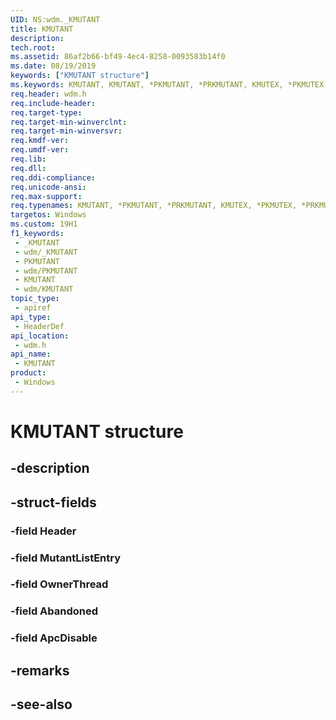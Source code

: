 ```yaml
---
UID: NS:wdm._KMUTANT
title: KMUTANT
description: 
tech.root: 
ms.assetid: 86af2b66-bf49-4ec4-8258-0093583b14f0
ms.date: 08/19/2019
keywords: ["KMUTANT structure"]
ms.keywords: KMUTANT, KMUTANT, *PKMUTANT, *PRKMUTANT, KMUTEX, *PKMUTEX, *PRKMUTEX,
req.header: wdm.h
req.include-header: 
req.target-type: 
req.target-min-winverclnt: 
req.target-min-winversvr: 
req.kmdf-ver: 
req.umdf-ver: 
req.lib: 
req.dll: 
req.ddi-compliance: 
req.unicode-ansi: 
req.max-support: 
req.typenames: KMUTANT, *PKMUTANT, *PRKMUTANT, KMUTEX, *PKMUTEX, *PRKMUTEX
targetos: Windows
ms.custom: 19H1
f1_keywords:
 - _KMUTANT
 - wdm/_KMUTANT
 - PKMUTANT
 - wdm/PKMUTANT
 - KMUTANT
 - wdm/KMUTANT
topic_type:
 - apiref
api_type:
 - HeaderDef
api_location:
 - wdm.h
api_name:
 - KMUTANT
product:
 - Windows
---
```


# KMUTANT structure


## -description

## -struct-fields

### -field Header

### -field MutantListEntry

### -field OwnerThread

### -field Abandoned

### -field ApcDisable

## -remarks

## -see-also

